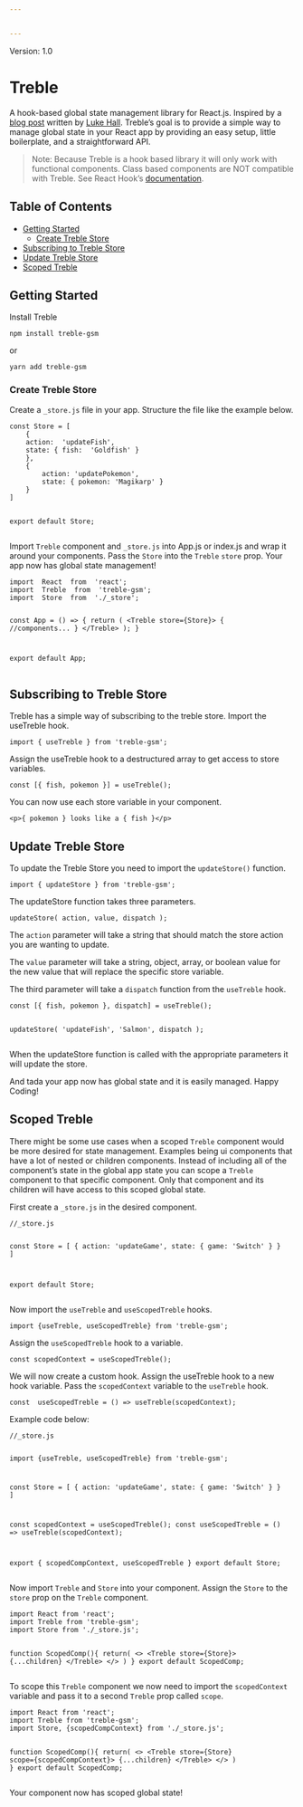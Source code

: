 ```yaml
---


---
```


<p>Version: 1.0</p>
<h1 id="treble">Treble</h1>
<p>A hook-based global state management library for React.js.  Inspired by a <a href="https://medium.com/simply/state-management-with-react-hooks-and-context-api-at-10-lines-of-code-baf6be8302c">blog post</a> written by <a href="https://medium.com/@luke.hall">Luke Hall</a>. Treble’s goal is to provide a simple way to manage global state in your React app by providing an easy setup, little boilerplate, and a straightforward API.</p>
<blockquote>
<p>Note: Because Treble is a hook based library it will only work with functional components.  Class based components are NOT compatible with Treble.  See React Hook’s <a href="https://reactjs.org/docs/hooks-intro.html">documentation</a>.</p>
</blockquote>
<h2 id="table-of-contents">Table of Contents</h2>
<ul>
<li><a href="#getting-started">Getting Started</a>
<ul>
<li><a href="#create-treble-store">Create Treble Store</a></li>
</ul>
</li>
<li><a href="#subscribing-to-treble-store">Subscribing to Treble Store</a></li>
<li><a href="#update-treble-store">Update Treble Store</a></li>
<li><a href="#scoped-treble">Scoped Treble</a></li>
</ul>
<h2 id="getting-started">Getting Started</h2>
<p>Install Treble</p>
<pre><code>npm install treble-gsm
</code></pre>
<p>or</p>
<pre><code>yarn add treble-gsm
</code></pre>
<h3 id="create-treble-store">Create Treble Store</h3>
<p>Create a <code>_store.js</code> file in your app.  Structure the file like the example below.</p>
<pre><code>const Store = [
    {
	action:  'updateFish',
	state: { fish:  'Goldfish' }
    },
    {
	    action: 'updatePokemon',
	    state: { pokemon: 'Magikarp' }
    }
]

export default Store;
</code></pre>
<p>Import <code>Treble</code> component and <code>_store.js</code> into App.js or index.js and wrap it around your components. Pass the <code>Store</code> into the <code>Treble</code> <code>store</code> prop. Your app now has global state management!</p>
<pre><code>import  React  from  'react';
import  Treble  from  'treble-gsm';
import  Store  from  './_store';

const App = () =&gt; {
    return (
		    &lt;Treble store={Store}&gt;
				{ //components... }
		    &lt;/Treble&gt;
	    );
    }

export  default  App;
</code></pre>
<h2 id="subscribing-to-treble-store">Subscribing to Treble Store</h2>
<p>Treble has a simple way of subscribing to the treble store. Import the useTreble hook.</p>
<pre><code>import { useTreble } from 'treble-gsm';
</code></pre>
<p>Assign the useTreble hook to a destructured array to get access to store variables.</p>
<pre><code>const [{ fish, pokemon }] = useTreble();
</code></pre>
<p>You can now use each store variable in your component.</p>
<pre><code>&lt;p&gt;{ pokemon } looks like a { fish }&lt;/p&gt;
</code></pre>
<h2 id="update-treble-store">Update Treble Store</h2>
<p>To update the Treble Store you need to import the <code>updateStore()</code> function.</p>
<pre><code>import { updateStore } from 'treble-gsm';
</code></pre>
<p>The updateStore function takes three parameters.</p>
<pre><code>updateStore( action, value, dispatch );
</code></pre>
<p>The <code>action</code> parameter will take a string that should match the store action you are wanting to update.</p>
<p>The <code>value</code> parameter will take a string, object, array, or boolean value for the new value that will replace the specific store variable.</p>
<p>The third parameter will take a <code>dispatch</code> function from the <code>useTreble</code> hook.</p>
<pre><code>const [{ fish, pokemon }, dispatch] = useTreble();

updateStore(  'updateFish', 'Salmon', dispatch );
</code></pre>
<p>When the updateStore function is called with the appropriate parameters it will update the store.</p>
<p>And tada your app now has global state and it is easily managed.  Happy Coding!</p>
<h2 id="scoped-treble">Scoped Treble</h2>
<p>There might be some use cases when a scoped <code>Treble</code> component would be more desired for state management.  Examples being ui components that have a lot of nested or children components.  Instead of including all of the component’s state in the global app state you can scope a <code>Treble</code> component to that specific component. Only that component and its children will have access to this scoped global state.</p>
<p>First create a <code>_store.js</code> in the desired component.</p>
<pre><code>//_store.js

const  Store = [
    { 
	    action:  'updateGame',
	    state: { game:  'Switch' }
    }
]

export default Store;
</code></pre>
<p>Now import the <code>useTreble</code> and <code>useScopedTreble</code> hooks.</p>
<pre><code>import {useTreble, useScopedTreble} from 'treble-gsm';
</code></pre>
<p>Assign the <code>useScopedTreble</code> hook to a variable.</p>
<pre><code>const scopedContext = useScopedTreble();
</code></pre>
<p>We will now create a custom hook.  Assign the useTreble hook to a new hook variable. Pass the <code>scopedContext</code> variable to the <code>useTreble</code> hook.</p>
<pre><code>const  useScopedTreble = () =&gt; useTreble(scopedContext);
</code></pre>
<p>Example code below:</p>
<pre><code>//_store.js

import {useTreble, useScopedTreble} from 'treble-gsm';

const  Store = [
    { 
	    action:  'updateGame',
	    state: { game:  'Switch' }
    }
]

const scopedContext = useScopedTreble();
const useScopedTreble = () =&gt; useTreble(scopedContext);

export { scopedCompContext, useScopedTreble }
export default Store;
</code></pre>
<p>Now import <code>Treble</code> and <code>Store</code> into your component. Assign the <code>Store</code> to the <code>store</code> prop on the <code>Treble</code> component.</p>
<pre><code>import React from 'react';
import Treble from 'treble-gsm';
import Store from './_store.js';

function ScopedComp(){
    return(
    &lt;&gt;
	    &lt;Treble store={Store}&gt;
		    {...children}
	    &lt;/Treble&gt;
    &lt;/&gt;
    )
}
export default ScopedComp;
</code></pre>
<p>To scope this <code>Treble</code> component we now need to import the <code>scopedContext</code> variable and pass it to a second <code>Treble</code> prop called <code>scope</code>.</p>
<pre><code>import React from 'react';
import Treble from 'treble-gsm';
import Store, {scopedCompContext} from './_store.js';

function ScopedComp(){
    return(
    &lt;&gt;
	    &lt;Treble store={Store} scope={scopedCompContext}&gt;
		    {...children}
	    &lt;/Treble&gt;
    &lt;/&gt;
    )
}
export default ScopedComp;
</code></pre>
<p>Your component now has scoped global state!</p>

